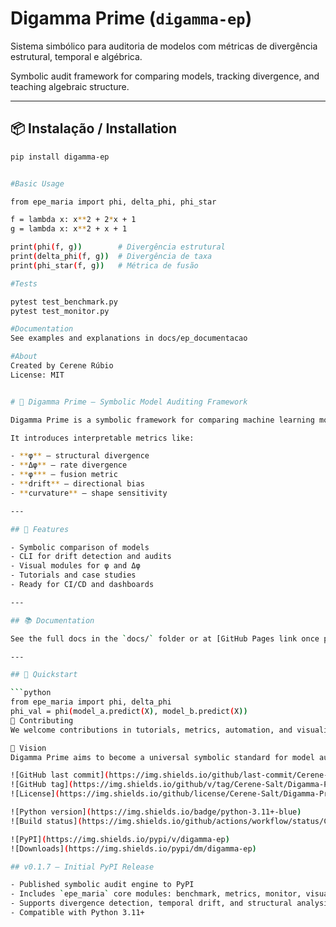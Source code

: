 # Digamma Prime (`digamma-ep`)

Sistema simbólico para auditoria de modelos com métricas de divergência estrutural, temporal e algébrica.

Symbolic audit framework for comparing models, tracking divergence, and teaching algebraic structure.

---

## 📦 Instalação / Installation

```bash
pip install digamma-ep


#Basic Usage

from epe_maria import phi, delta_phi, phi_star

f = lambda x: x**2 + 2*x + 1
g = lambda x: x**2 + x + 1

print(phi(f, g))        # Divergência estrutural
print(delta_phi(f, g))  # Divergência de taxa
print(phi_star(f, g))   # Métrica de fusão

#Tests

pytest test_benchmark.py
pytest test_monitor.py

#Documentation
See examples and explanations in docs/ep_documentacao

#About
Created by Cerene Rúbio
License: MIT


# 🔮 Digamma Prime — Symbolic Model Auditing Framework

Digamma Prime is a symbolic framework for comparing machine learning models by their **behavior**, not just their outputs.

It introduces interpretable metrics like:

- **φ** — structural divergence  
- **Δφ** — rate divergence  
- **φ*** — fusion metric  
- **drift** — directional bias  
- **curvature** — shape sensitivity

---

## 🚀 Features

- Symbolic comparison of models  
- CLI for drift detection and audits  
- Visual modules for φ and Δφ  
- Tutorials and case studies  
- Ready for CI/CD and dashboards

---

## 📚 Documentation

See the full docs in the `docs/` folder or at [GitHub Pages link once published].

---

## 🧪 Quickstart

```python
from epe_maria import phi, delta_phi
phi_val = phi(model_a.predict(X), model_b.predict(X))
🤝 Contributing
We welcome contributions in tutorials, metrics, automation, and visualizations. See docs/roadmap.md and docs/style_guide.md to get started.

🧠 Vision
Digamma Prime aims to become a universal symbolic standard for model auditing, drift detection, and interpretability.

![GitHub last commit](https://img.shields.io/github/last-commit/Cerene-Salt/Digamma-Prime-Framework)
![GitHub tag](https://img.shields.io/github/v/tag/Cerene-Salt/Digamma-Prime-Framework)
![License](https://img.shields.io/github/license/Cerene-Salt/Digamma-Prime-Framework)

![Python version](https://img.shields.io/badge/python-3.11+-blue)
![Build status](https://img.shields.io/github/actions/workflow/status/Cerene-Salt/Digamma-Prime-Framework/test.yml)

![PyPI](https://img.shields.io/pypi/v/digamma-ep)
![Downloads](https://img.shields.io/pypi/dm/digamma-ep)

## v0.1.7 – Initial PyPI Release

- Published symbolic audit engine to PyPI
- Includes `epe_maria` core modules: benchmark, metrics, monitor, visuals
- Supports divergence detection, temporal drift, and structural analysis
- Compatible with Python 3.11+




